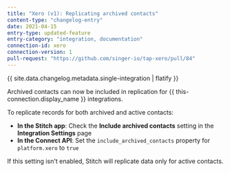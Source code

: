 ```yaml
---
title: "Xero (v1): Replicating archived contacts"
content-type: "changelog-entry"
date: 2021-04-15
entry-type: updated-feature
entry-category: "integration, documentation"
connection-id: xero
connection-version: 1
pull-request: "https://github.com/singer-io/tap-xero/pull/84"
---
```

{{ site.data.changelog.metadata.single-integration | flatify }}

Archived contacts can now be included in replication for {{ this-connection.display_name }} integrations.

To replicate records for both archived and active contacts:

- **In the Stitch app**: Check the **Include archived contacts** setting in the **Integration Settings** page
- **In the Connect API**: Set the `include_archived_contacts` property for `platform.xero` to `true`

If this setting isn't enabled, Stitch will replicate data only for active contacts.
